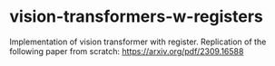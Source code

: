 # vision-transformers-w-registers
Implementation of vision transformer with register. Replication of the following paper from scratch: https://arxiv.org/pdf/2309.16588 

